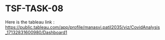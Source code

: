 # TSF-TASK-08
Here is the tableau link : https://public.tableau.com/app/profile/manasvi.patil2035/viz/CovidAnalysis_17132831600980/Dashboard1
